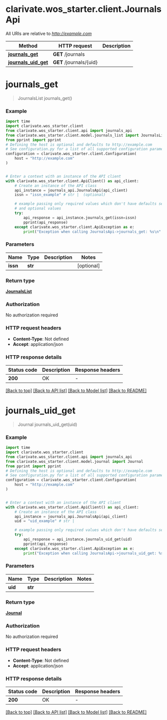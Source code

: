 # clarivate.wos_starter.client.JournalsApi

All URIs are relative to *http://example.com*

Method | HTTP request | Description
------------- | ------------- | -------------
[**journals_get**](JournalsApi.md#journals_get) | **GET** /journals | 
[**journals_uid_get**](JournalsApi.md#journals_uid_get) | **GET** /journals/{uid} | 


# **journals_get**
> JournalsList journals_get()



### Example


```python
import time
import clarivate.wos_starter.client
from clarivate.wos_starter.client.api import journals_api
from clarivate.wos_starter.client.model.journals_list import JournalsList
from pprint import pprint
# Defining the host is optional and defaults to http://example.com
# See configuration.py for a list of all supported configuration parameters.
configuration = clarivate.wos_starter.client.Configuration(
    host = "http://example.com"
)


# Enter a context with an instance of the API client
with clarivate.wos_starter.client.ApiClient() as api_client:
    # Create an instance of the API class
    api_instance = journals_api.JournalsApi(api_client)
    issn = "issn_example" # str |  (optional)

    # example passing only required values which don't have defaults set
    # and optional values
    try:
        api_response = api_instance.journals_get(issn=issn)
        pprint(api_response)
    except clarivate.wos_starter.client.ApiException as e:
        print("Exception when calling JournalsApi->journals_get: %s\n" % e)
```


### Parameters

Name | Type | Description  | Notes
------------- | ------------- | ------------- | -------------
 **issn** | **str**|  | [optional]

### Return type

[**JournalsList**](JournalsList.md)

### Authorization

No authorization required

### HTTP request headers

 - **Content-Type**: Not defined
 - **Accept**: application/json


### HTTP response details

| Status code | Description | Response headers |
|-------------|-------------|------------------|
**200** | OK |  -  |

[[Back to top]](#) [[Back to API list]](../README.md#documentation-for-api-endpoints) [[Back to Model list]](../README.md#documentation-for-models) [[Back to README]](../README.md)

# **journals_uid_get**
> Journal journals_uid_get(uid)



### Example


```python
import time
import clarivate.wos_starter.client
from clarivate.wos_starter.client.api import journals_api
from clarivate.wos_starter.client.model.journal import Journal
from pprint import pprint
# Defining the host is optional and defaults to http://example.com
# See configuration.py for a list of all supported configuration parameters.
configuration = clarivate.wos_starter.client.Configuration(
    host = "http://example.com"
)


# Enter a context with an instance of the API client
with clarivate.wos_starter.client.ApiClient() as api_client:
    # Create an instance of the API class
    api_instance = journals_api.JournalsApi(api_client)
    uid = "uid_example" # str | 

    # example passing only required values which don't have defaults set
    try:
        api_response = api_instance.journals_uid_get(uid)
        pprint(api_response)
    except clarivate.wos_starter.client.ApiException as e:
        print("Exception when calling JournalsApi->journals_uid_get: %s\n" % e)
```


### Parameters

Name | Type | Description  | Notes
------------- | ------------- | ------------- | -------------
 **uid** | **str**|  |

### Return type

[**Journal**](Journal.md)

### Authorization

No authorization required

### HTTP request headers

 - **Content-Type**: Not defined
 - **Accept**: application/json


### HTTP response details

| Status code | Description | Response headers |
|-------------|-------------|------------------|
**200** | OK |  -  |

[[Back to top]](#) [[Back to API list]](../README.md#documentation-for-api-endpoints) [[Back to Model list]](../README.md#documentation-for-models) [[Back to README]](../README.md)

